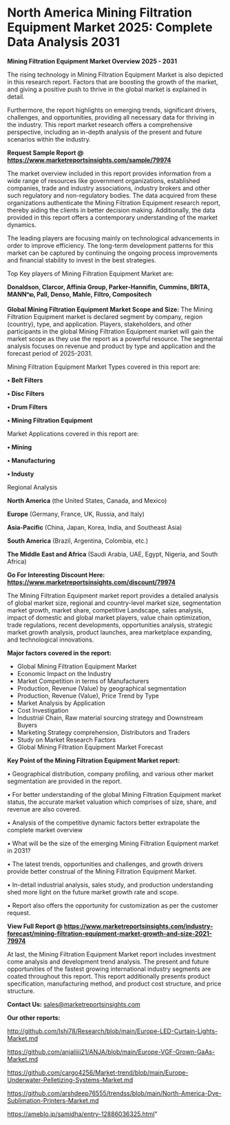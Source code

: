 # North America Mining Filtration Equipment Market 2025: Complete Data Analysis 2031

<Strong> Mining Filtration Equipment Market Overview 2025 - 2031</strong>

The rising technology in Mining Filtration Equipment Market is also depicted in this research report. Factors that are boosting the growth of the market, and giving a positive push to thrive in the global market is explained in detail.

Furthermore, the report highlights on emerging trends, significant drivers, challenges, and opportunities, providing all necessary data for thriving in the industry. This report market research offers a comprehensive perspective, including an in-depth analysis of the present and future scenarios within the industry.

<strong>Request Sample Report @ <a href=https://www.marketreportsinsights.com/sample/79974>https://www.marketreportsinsights.com/sample/79974</a></strong>

The market overview included in this report provides information from a wide range of resources like government organizations, established companies, trade and industry associations, industry brokers and other such regulatory and non-regulatory bodies. The data acquired from these organizations authenticate the Mining Filtration Equipment research report, thereby aiding the clients in better decision making. Additionally, the data provided in this report offers a contemporary understanding of the market dynamics.

The leading players are focusing mainly on technological advancements in order to improve efficiency. The long-term development patterns for this market can be captured by continuing the ongoing process improvements and financial stability to invest in the best strategies.

Top Key players of Mining Filtration Equipment Market are:

<strong>Donaldson, Clarcor, Affinia Group, Parker-Hannifin, Cummins, BRITA, MANNᵃఐ, Pall, Denso, Mahle, Filtro, Compositech</strong>

<strong><b>Global Mining Filtration Equipment Market Scope and Size:</b></strong>
The Mining Filtration Equipment market is declared segment by company, region (country), type, and application. Players, stakeholders, and other participants in the global Mining Filtration Equipment market will gain the market scope as they use the report as a powerful resource. The segmental analysis focuses on revenue and product by type and application and the forecast period of 2025-2031.

Mining Filtration Equipment Market Types covered in this report are:

<strong>• Belt Filters

• Disc Filters

• Drum Filters

• Mining Filtration Equipment</strong>

Market Applications covered in this report are:

<strong>• Mining

• Manufacturing

• Industy</strong> 

Regional Analysis

<strong>North America</strong> (the United States, Canada, and Mexico)

<strong>Europe</strong> (Germany, France, UK, Russia, and Italy)

<strong>Asia-Pacific</strong> (China, Japan, Korea, India, and Southeast Asia)

<strong>South America</strong> (Brazil, Argentina, Colombia, etc.)

<strong>The Middle East and Africa</strong> (Saudi Arabia, UAE, Egypt, Nigeria, and South Africa)

<strong>Go For Interesting Discount Here: <a href=https://www.marketreportsinsights.com/discount/79974>https://www.marketreportsinsights.com/discount/79974</a></strong>

The Mining Filtration Equipment market report provides a detailed analysis of global market size, regional and country-level market size, segmentation market growth, market share, competitive Landscape, sales analysis, impact of domestic and global market players, value chain optimization, trade regulations, recent developments, opportunities analysis, strategic market growth analysis, product launches, area marketplace expanding, and technological innovations.

<strong><b>Major factors covered in the report:</b></strong>
<ul>
  <li>Global Mining Filtration Equipment Market </li>
  <li>Economic Impact on the Industry</li>
  <li>Market Competition in terms of Manufacturers</li>
  <li>Production, Revenue (Value) by geographical segmentation</li>
  <li>Production, Revenue (Value), Price Trend by Type</li>
  <li>Market Analysis by Application</li>
  <li>Cost Investigation</li>
  <li>Industrial Chain, Raw material sourcing strategy and Downstream Buyers</li>
  <li>Marketing Strategy comprehension, Distributors and Traders</li>
  <li>Study on Market Research Factors</li>
  <li>Global Mining Filtration Equipment Market Forecast</li>
</ul>

<strong><b>Key Point of the Mining Filtration Equipment Market report:</b></strong>

• Geographical distribution, company profiling, and various other market segmentation are provided in the report.

• For better understanding of the global Mining Filtration Equipment market status, the accurate market valuation which comprises of size, share, and revenue are also covered.

• Analysis of the competitive dynamic factors better extrapolate the complete market overview

• What will be the size of the emerging Mining Filtration Equipment market in 2031?

• The latest trends, opportunities and challenges, and growth drivers provide better construal of the Mining Filtration Equipment Market.

• In-detail industrial analysis, sales study, and production understanding shed more light on the future market growth rate and scope.

• Report also offers the opportunity for customization as per the customer request.

<strong><b>View Full Report @ <a href=https://www.marketreportsinsights.com/industry-forecast/mining-filtration-equipment-market-growth-and-size-2021-79974>https://www.marketreportsinsights.com/industry-forecast/mining-filtration-equipment-market-growth-and-size-2021-79974</a></b></strong>


At last, the Mining Filtration Equipment Market report includes investment come analysis and development trend analysis. The present and future opportunities of the fastest growing international industry segments are coated throughout this report. This report additionally presents product specification, manufacturing method, and product cost structure, and price structure.

<strong>Contact Us:</strong>
sales@marketreportsinsights.com

<strong>Our other reports:</strong>

<a href=http://github.com/Ishi78/Research/blob/main/Europe-LED-Curtain-Lights-Market.md>http://github.com/Ishi78/Research/blob/main/Europe-LED-Curtain-Lights-Market.md</a>

<a href=https://github.com/anjaliiii21/ANJA/blob/main/Europe-VGF-Grown-GaAs-Market.md>https://github.com/anjaliiii21/ANJA/blob/main/Europe-VGF-Grown-GaAs-Market.md</a>

<a href=https://github.com/cargo4256/Market-trend/blob/main/Europe-Underwater-Pelletizing-Systems-Market.md>https://github.com/cargo4256/Market-trend/blob/main/Europe-Underwater-Pelletizing-Systems-Market.md</a>

<a href=https://github.com/arshdeep76555/trendss/blob/main/North-America-Dye-Sublimation-Printers-Market.md>https://github.com/arshdeep76555/trendss/blob/main/North-America-Dye-Sublimation-Printers-Market.md</a>

<a href=https://ameblo.jp/samidha/entry-12886036325.html>https://ameblo.jp/samidha/entry-12886036325.html</a>"
